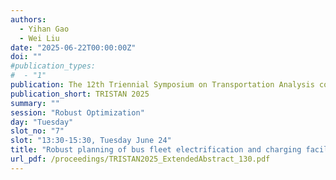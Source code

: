 ```yaml
---
authors:
  - Yihan Gao
  - Wei Liu
date: "2025-06-22T00:00:00Z"
doi: ""
#publication_types:
#  - "1"
publication: The 12th Triennial Symposium on Transportation Analysis conference
publication_short: TRISTAN 2025
summary: ""
session: "Robust Optimization"
day: "Tuesday"
slot_no: "7"
slot: "13:30-15:30, Tuesday June 24"
title: "Robust planning of bus fleet electrification and charging facility deployment"
url_pdf: /proceedings/TRISTAN2025_ExtendedAbstract_130.pdf
---
```

